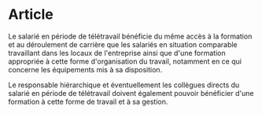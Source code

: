 # Article

Le salarié en période de télétravail bénéficie du même accès à la formation et au déroulement de carrière que les salariés en situation comparable travaillant dans les locaux de l'entreprise ainsi que d'une formation appropriée à cette forme d'organisation du travail, notamment en ce qui concerne les équipements mis à sa disposition.

Le responsable hiérarchique et éventuellement les collègues directs du salarié en période de télétravail doivent également pouvoir bénéficier d'une formation à cette forme de travail et à sa gestion.

